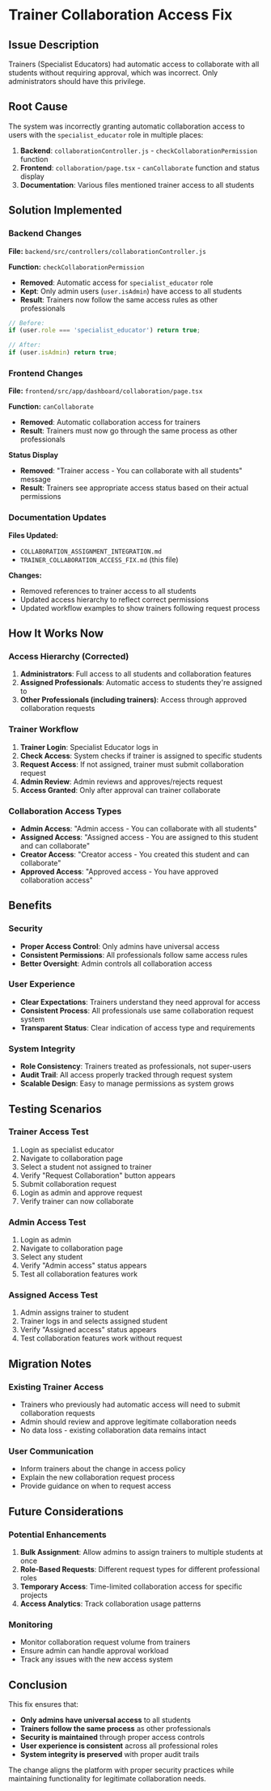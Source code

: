 # Trainer Collaboration Access Fix

## Issue Description
Trainers (Specialist Educators) had automatic access to collaborate with all students without requiring approval, which was incorrect. Only administrators should have this privilege.

## Root Cause
The system was incorrectly granting automatic collaboration access to users with the `specialist_educator` role in multiple places:

1. **Backend**: `collaborationController.js` - `checkCollaborationPermission` function
2. **Frontend**: `collaboration/page.tsx` - `canCollaborate` function and status display
3. **Documentation**: Various files mentioned trainer access to all students

## Solution Implemented

### Backend Changes
**File:** `backend/src/controllers/collaborationController.js`

**Function:** `checkCollaborationPermission`
- **Removed**: Automatic access for `specialist_educator` role
- **Kept**: Only admin users (`user.isAdmin`) have access to all students
- **Result**: Trainers now follow the same access rules as other professionals

```javascript
// Before:
if (user.role === 'specialist_educator') return true;

// After:
if (user.isAdmin) return true;
```

### Frontend Changes
**File:** `frontend/src/app/dashboard/collaboration/page.tsx`

**Function:** `canCollaborate`
- **Removed**: Automatic collaboration access for trainers
- **Result**: Trainers must now go through the same process as other professionals

**Status Display**
- **Removed**: "Trainer access - You can collaborate with all students" message
- **Result**: Trainers see appropriate access status based on their actual permissions

### Documentation Updates
**Files Updated:**
- `COLLABORATION_ASSIGNMENT_INTEGRATION.md`
- `TRAINER_COLLABORATION_ACCESS_FIX.md` (this file)

**Changes:**
- Removed references to trainer access to all students
- Updated access hierarchy to reflect correct permissions
- Updated workflow examples to show trainers following request process

## How It Works Now

### Access Hierarchy (Corrected)
1. **Administrators**: Full access to all students and collaboration features
2. **Assigned Professionals**: Automatic access to students they're assigned to
3. **Other Professionals (including trainers)**: Access through approved collaboration requests

### Trainer Workflow
1. **Trainer Login**: Specialist Educator logs in
2. **Check Access**: System checks if trainer is assigned to specific students
3. **Request Access**: If not assigned, trainer must submit collaboration request
4. **Admin Review**: Admin reviews and approves/rejects request
5. **Access Granted**: Only after approval can trainer collaborate

### Collaboration Access Types
- **Admin Access**: "Admin access - You can collaborate with all students"
- **Assigned Access**: "Assigned access - You are assigned to this student and can collaborate"
- **Creator Access**: "Creator access - You created this student and can collaborate"
- **Approved Access**: "Approved access - You have approved collaboration access"

## Benefits

### Security
- **Proper Access Control**: Only admins have universal access
- **Consistent Permissions**: All professionals follow same access rules
- **Better Oversight**: Admin controls all collaboration access

### User Experience
- **Clear Expectations**: Trainers understand they need approval for access
- **Consistent Process**: All professionals use same collaboration request system
- **Transparent Status**: Clear indication of access type and requirements

### System Integrity
- **Role Consistency**: Trainers treated as professionals, not super-users
- **Audit Trail**: All access properly tracked through request system
- **Scalable Design**: Easy to manage permissions as system grows

## Testing Scenarios

### Trainer Access Test
1. Login as specialist educator
2. Navigate to collaboration page
3. Select a student not assigned to trainer
4. Verify "Request Collaboration" button appears
5. Submit collaboration request
6. Login as admin and approve request
7. Verify trainer can now collaborate

### Admin Access Test
1. Login as admin
2. Navigate to collaboration page
3. Select any student
4. Verify "Admin access" status appears
5. Test all collaboration features work

### Assigned Access Test
1. Admin assigns trainer to student
2. Trainer logs in and selects assigned student
3. Verify "Assigned access" status appears
4. Test collaboration features work without request

## Migration Notes

### Existing Trainer Access
- Trainers who previously had automatic access will need to submit collaboration requests
- Admin should review and approve legitimate collaboration needs
- No data loss - existing collaboration data remains intact

### User Communication
- Inform trainers about the change in access policy
- Explain the new collaboration request process
- Provide guidance on when to request access

## Future Considerations

### Potential Enhancements
1. **Bulk Assignment**: Allow admins to assign trainers to multiple students at once
2. **Role-Based Requests**: Different request types for different professional roles
3. **Temporary Access**: Time-limited collaboration access for specific projects
4. **Access Analytics**: Track collaboration usage patterns

### Monitoring
- Monitor collaboration request volume from trainers
- Ensure admin can handle approval workload
- Track any issues with the new access system

## Conclusion

This fix ensures that:
- **Only admins have universal access** to all students
- **Trainers follow the same process** as other professionals
- **Security is maintained** through proper access controls
- **User experience is consistent** across all professional roles
- **System integrity is preserved** with proper audit trails

The change aligns the platform with proper security practices while maintaining functionality for legitimate collaboration needs. 